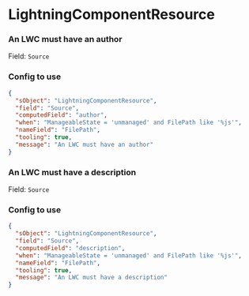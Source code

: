 # LightningComponentResource
### An LWC must have an author
Field: `Source`

### Config to use
```json
{
  "sObject": "LightningComponentResource",
  "field": "Source",
  "computedField": "author",
  "when": "ManageableState = 'unmanaged' and FilePath like '%js'",
  "nameField": "FilePath",
  "tooling": true,
  "message": "An LWC must have an author"
}
```

### An LWC must have a description
Field: `Source`

### Config to use
```json
{
  "sObject": "LightningComponentResource",
  "field": "Source",
  "computedField": "description",
  "when": "ManageableState = 'unmanaged' and FilePath like '%js'",
  "nameField": "FilePath",
  "tooling": true,
  "message": "An LWC must have a description"
}
```
